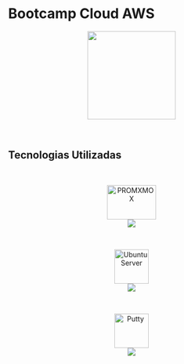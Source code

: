 # Bootcamp Cloud AWS

<p align="center">
<img width= "180" height="180"
src="https://user-images.githubusercontent.com/11274857/227051754-ba02d5bd-37bd-458c-8e53-246d457a6e80.png" />
</p>

<br>

## Tecnologias Utilizadas
</br>

<p align="center">
<img src="https://user-images.githubusercontent.com/11274857/227059775-3debefb4-e294-4b9c-bf5b-c3b4064bdefc.png" alt="PROMXMOX" width="100" height="70"/> 
<br>
<img src="https://img.shields.io/badge/ProxMox Virtual Environment -7.3.3 -blue"> 
</p>

<br>

<p align="center">
<img src="https://user-images.githubusercontent.com/11274857/227058698-0106cbc5-c60d-4970-928d-862588bf1bfb.png"
alt="Ubuntu Server" width="70" height="70"/>
</br>
<img src="https://img.shields.io/badge/Ubuntu Server -22.04.2 LTS-blue"> 
</p>

<br>

<p align="center">
<img src="https://user-images.githubusercontent.com/11274857/227277845-476652db-29b2-4b5a-bca4-03d494b2c76d.png"
alt="Putty" width="70" height="70"/>
</br>
<img src="https://img.shields.io/badge/Putty -0.78 -blue"> 
</p>
